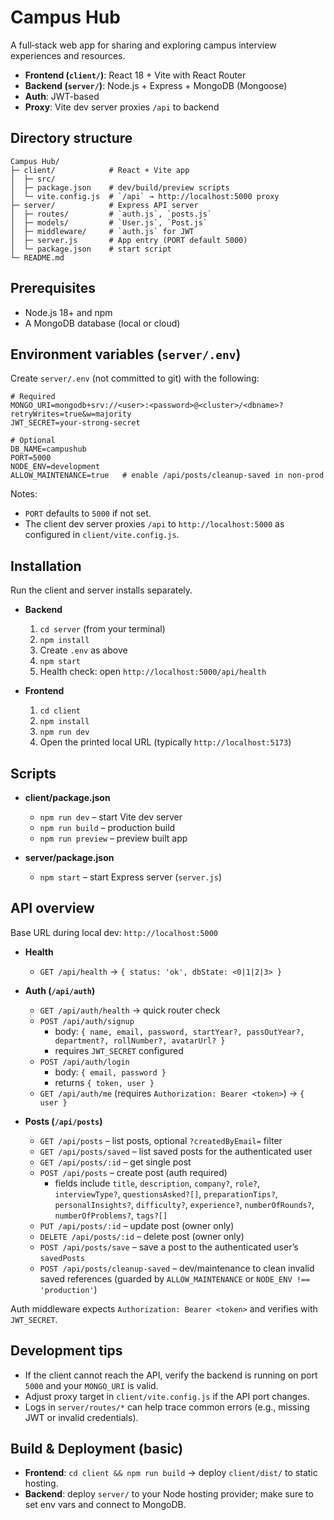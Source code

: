 # Campus Hub

A full‑stack web app for sharing and exploring campus interview experiences and resources.

- **Frontend (`client/`)**: React 18 + Vite with React Router
- **Backend (`server/`)**: Node.js + Express + MongoDB (Mongoose)
- **Auth**: JWT-based
- **Proxy**: Vite dev server proxies `/api` to backend

## Directory structure

```
Campus Hub/
├─ client/            # React + Vite app
│  ├─ src/
│  ├─ package.json    # dev/build/preview scripts
│  └─ vite.config.js  # `/api` → http://localhost:5000 proxy
├─ server/            # Express API server
│  ├─ routes/         # `auth.js`, `posts.js`
│  ├─ models/         # `User.js`, `Post.js`
│  ├─ middleware/     # `auth.js` for JWT
│  ├─ server.js       # App entry (PORT default 5000)
│  └─ package.json    # start script
└─ README.md
```

## Prerequisites

- Node.js 18+ and npm
- A MongoDB database (local or cloud)

## Environment variables (`server/.env`)

Create `server/.env` (not committed to git) with the following:

```
# Required
MONGO_URI=mongodb+srv://<user>:<password>@<cluster>/<dbname>?retryWrites=true&w=majority
JWT_SECRET=your-strong-secret

# Optional
DB_NAME=campushub
PORT=5000
NODE_ENV=development
ALLOW_MAINTENANCE=true   # enable /api/posts/cleanup-saved in non-prod
```

Notes:
- `PORT` defaults to `5000` if not set.
- The client dev server proxies `/api` to `http://localhost:5000` as configured in `client/vite.config.js`.

## Installation

Run the client and server installs separately.

- **Backend**
  1. `cd server` (from your terminal)
  2. `npm install`
  3. Create `.env` as above
  4. `npm start`
  5. Health check: open `http://localhost:5000/api/health`

- **Frontend**
  1. `cd client`
  2. `npm install`
  3. `npm run dev`
  4. Open the printed local URL (typically `http://localhost:5173`)

## Scripts

- **client/package.json**
  - `npm run dev` – start Vite dev server
  - `npm run build` – production build
  - `npm run preview` – preview built app

- **server/package.json**
  - `npm start` – start Express server (`server.js`)

## API overview

Base URL during local dev: `http://localhost:5000`

- **Health**
  - `GET /api/health` → `{ status: 'ok', dbState: <0|1|2|3> }`

- **Auth (`/api/auth`)**
  - `GET /api/auth/health` → quick router check
  - `POST /api/auth/signup`
    - body: `{ name, email, password, startYear?, passOutYear?, department?, rollNumber?, avatarUrl? }`
    - requires `JWT_SECRET` configured
  - `POST /api/auth/login`
    - body: `{ email, password }`
    - returns `{ token, user }`
  - `GET /api/auth/me` (requires `Authorization: Bearer <token>`) → `{ user }`

- **Posts (`/api/posts`)**
  - `GET /api/posts` – list posts, optional `?createdByEmail=` filter
  - `GET /api/posts/saved` – list saved posts for the authenticated user
  - `GET /api/posts/:id` – get single post
  - `POST /api/posts` – create post (auth required)
    - fields include `title`, `description`, `company?`, `role?`, `interviewType?`, `questionsAsked?[]`, `preparationTips?`, `personalInsights?`, `difficulty?`, `experience?`, `numberOfRounds?`, `numberOfProblems?`, `tags?[]`
  - `PUT /api/posts/:id` – update post (owner only)
  - `DELETE /api/posts/:id` – delete post (owner only)
  - `POST /api/posts/save` – save a post to the authenticated user’s `savedPosts`
  - `POST /api/posts/cleanup-saved` – dev/maintenance to clean invalid saved references (guarded by `ALLOW_MAINTENANCE` or `NODE_ENV !== 'production'`)

Auth middleware expects `Authorization: Bearer <token>` and verifies with `JWT_SECRET`.

## Development tips

- If the client cannot reach the API, verify the backend is running on port `5000` and your `MONGO_URI` is valid.
- Adjust proxy target in `client/vite.config.js` if the API port changes.
- Logs in `server/routes/*` can help trace common errors (e.g., missing JWT or invalid credentials).

## Build & Deployment (basic)

- **Frontend**: `cd client && npm run build` → deploy `client/dist/` to static hosting.
- **Backend**: deploy `server/` to your Node hosting provider; make sure to set env vars and connect to MongoDB.

